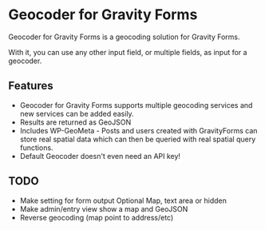 Geocoder for Gravity Forms
==========================

Geocoder for Gravity Forms is a geocoding solution for Gravity Forms. 

With it, you can use any other input field, or multiple fields, as input for a geocoder.

Features
--------

 * Geocoder for Gravity Forms supports multiple geocoding services and new services can be added easily. 
 * Results are returned as GeoJSON
 * Includes WP-GeoMeta - Posts and users created with GravityForms can store real spatial data which can then be queried with real spatial query functions.
 * Default Geocoder doesn't even need an API key!

TODO
----

 * Make setting for form output Optional Map, text area or hidden 
 * Make admin/entry view show a map and GeoJSON
 * Reverse geocoding (map point to address/etc)
